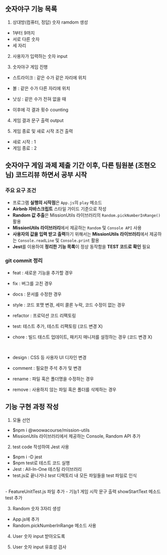 ## 숫자야구 기능 목록

1. 상대방(컴퓨터, 정답) 숫자 ramdom 생성

- 1부터 9까지
- 서로 다른 숫자
- 세 자리

2. 사용자가 입력하는 숫자 input

3. 숫자야구 게임 진행

- 스트라이크 : 같은 수가 같은 자리에 위치
- 볼 : 같은 수가 다른 자리에 위치
- 낫싱 : 같은 수가 전혀 없을 때

- 이후에 각 결과 횟수 counting

4. 게임 결과 문구 출력 output

5. 게임 종료 및 새로 시작 조건 출력

- 새로 시작 : 1
- 게임 종료 : 2

## 숫자야구 게임 과제 제출 기간 이후, 다른 팀원분 (조현오님) 코드리뷰 하면서 공부 시작

### 주요 요구 조건

- 프로그램 **실행의 시작점**은 `App.js`의 `play` 메소드
- **Airbnb 자바스크립트** 스타일 가이드 기준으로 작성
- **Random 값 추출**은 MissionUtils 라이브러리의 `Random.pickNumberInRange()` 활용
- **MissionUtils 라이브러리**에서 제공하는 `Random` 및 `Console API` 사용
- **사용자의 값을 입력 받고 출력**하기 위해서는 **MissionUtils 라이브러리**에서 제공하는 `Console.readLine` 및 `Console.print` 활용
- **Jest**를 이용하여 **정리한 기능 목록**이 정상 동작함을 **TEST 코드로 확인** 필요

### git commit 정리

- feat : 새로운 기능을 추가할 경우
- fix : 버그를 고친 경우
- docs : 문서를 수정한 경우
- style : 코드 포맷 변경, 세미 콜론 누락, 코드 수정이 없는 경우
- refactor : 프로덕션 코드 리팩토링
- test: 테스트 추가, 테스트 리팩토링 (코드 변경 X)
- chore : 빌드 태스트 업데이트, 패키지 매니저를 설정하는 경우 (코드 변경 X)

  <br/>

- design : CSS 등 사용자 UI 디자인 변경
- comment : 필요한 주석 추가 및 변경
- rename : 파일 혹은 폴더명을 수정하는 경우
- remove : 사용하지 않는 파일 혹은 폴더를 삭제하는 경우

## 기능 구현 과정 작성

1. 모듈 선언

- $npm i @woowacourse/mission-utils
- MissionUtils 라이브러리에서 제공하는 Console, Random API 추가

2. test code 작성하여 Jest 사용

- $npm i -D jest
- $npm test로 테스트 코드 실행
- Jest : All-In-One 테스팅 라이브러리
- test.js로 끝나거나 _test_ 디렉토리 내 모든 파일들을 test 파일로 인식

<br />
- FeatureUnitTest.js 파일 추가
- 기능1 게임 시작 문구 출력 showStartText 메소드 test 추가

3. Random 숫자 3자리 생성

- App.js에 추가
- Random.pickNumberInRange 메소드 사용

4. User 숫자 input 받아오도록

5. User 숫자 input 유효성 검사
